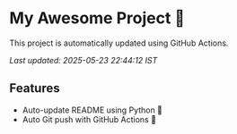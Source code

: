 # My Awesome Project 🚀

This project is automatically updated using GitHub Actions.

_Last updated: 2025-05-23 22:44:12 IST_

## Features
- Auto-update README using Python 🐍
- Auto Git push with GitHub Actions 🤖
